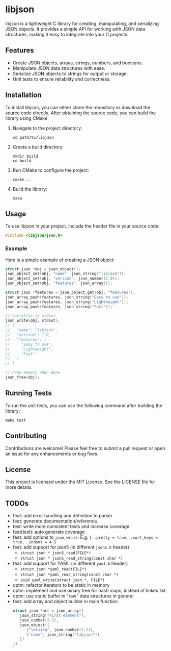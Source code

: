 # libjson

libjson is a lightweight C library for creating, manipulating, and serializing JSON objects. It provides a simple API for working with JSON data structures, making it easy to integrate into your C projects.

## Features

- Create JSON objects, arrays, strings, numbers, and booleans.
- Manipulate JSON data structures with ease.
- Serialize JSON objects to strings for output or storage.
- Unit tests to ensure reliability and correctness.

## Installation

To install libjson, you can either clone the repository or download the source code directly. After obtaining the source code, you can build the library using CMake

1. Navigate to the project directory:

   ```
   cd path/to/libjson
   ```

2. Create a build directory:

   ```
   mkdir build
   cd build
   ```

3. Run CMake to configure the project:

   ```
   cmake ..
   ```

4. Build the library:
   ```
   make
   ```

## Usage

To use libjson in your project, include the header file in your source code:

```c
#include <libjson/json.h>
```

### Example

Here is a simple example of creating a JSON object:

```c
struct json *obj = json_object();
json_object_set(obj, "name", json_string("libjson"));
json_object_set(obj, "version", json_number(1.0));
json_object_set(obj, "features", json_array());

struct json *features = json_object_get(obj, "features");
json_array_push(features, json_string("Easy to use"));
json_array_push(features, json_string("Lightweight"));
json_array_push(features, json_string("Fast"));

// Serialize to stdout
json_write(obj, stdout);
// {
//   "name": "libjson",
//   "version": 1.0,
//   "features": [
//     "Easy to use",
//     "Lightweight",
//     "Fast"
//   ]
// }

// Free memory when done
json_free(obj);
```

## Running Tests

To run the unit tests, you can use the following command after building the library:

```
make test
```

## Contributing

Contributions are welcome! Please feel free to submit a pull request or open an issue for any enhancements or bug fixes.

## License

This project is licensed under the MIT License. See the LICENSE file for more details.

## TODOs

- feat: add error handling and definition to parser
- feat: generate documentation/reference.
- test: write more consistent tests and increase coverage
- feat(test): auto generate coverage
- feat: add options to `json_write`. E.g. `{ .pretty = true, .sort_keys = true, .indent = 4 }`
- feat: add support for json5 (in different `json5.h` header)
  - `struct json * json5_read(FILE*)`
  - `struct json * json5_read_string(const char *)`
- feat: add support for YAML (in different `yaml.h` header)
  - `struct json *yaml_read(FILE*)`
  - `struct json *yaml_read_string(const char *)`
  - `void yaml_write(struct json *, FILE*)`
- optm: refactor iterators to be static in memory
- optm: implement and use binary tree for hash maps, instead of linked list
- optm: use static buffer in "raw" data structures in general
- feat: add array and object builder in main function
  ```c
  struct json *arr = json_array({
     json_string("First element"),
     json_number(2.3),
     json_object({
        {"version", json_number(1.2)},
        {"name", json_string("libjson")}
     })
  })
  ```
